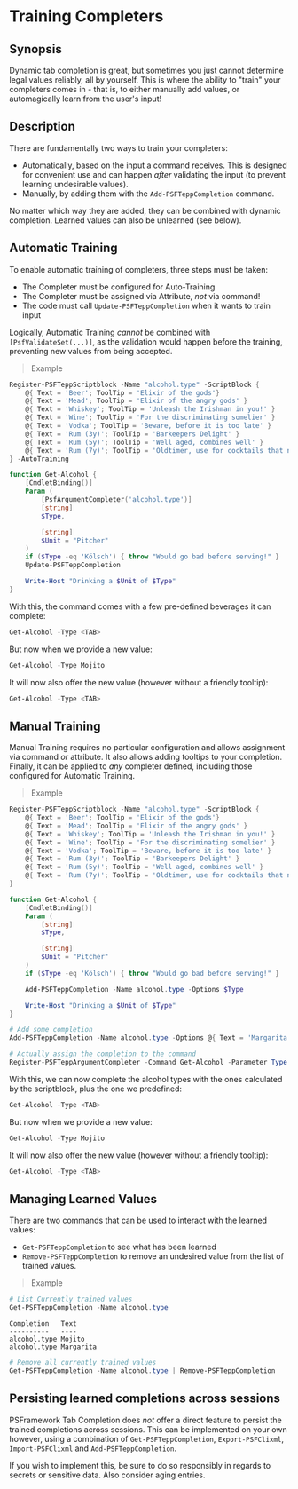 ﻿---
sidebar_position: 5
---

# Training Completers

## Synopsis

Dynamic tab completion is great, but sometimes you just cannot determine legal values reliably, all by yourself.
This is where the ability to "train" your completers comes in - that is, to either manually add values, or automagically learn from the user's input!

## Description

There are fundamentally two ways to train your completers:

+ Automatically, based on the input a command receives. This is designed for convenient use and can happen _after_ validating the input (to prevent learning undesirable values).
+ Manually, by adding them with the `Add-PSFTeppCompletion` command.

No matter which way they are added, they can be combined with dynamic completion.
Learned values can also be unlearned (see below).

## Automatic Training

To enable automatic training of completers, three steps must be taken:

+ The Completer must be configured for Auto-Training
+ The Completer must be assigned via Attribute, _not_ via command!
+ The code must call `Update-PSFTeppCompletion` when it wants to train input

Logically, Automatic Training _cannot_ be combined with `[PsfValidateSet(...)]`, as the validation would happen before the training, preventing new values from being accepted.

> Example

```powershell
Register-PSFTeppScriptblock -Name "alcohol.type" -ScriptBlock {
    @{ Text = 'Beer'; ToolTip = 'Elixir of the gods'}
    @{ Text = 'Mead'; ToolTip = 'Elixir of the angry gods' }
    @{ Text = 'Whiskey'; ToolTip = 'Unleash the Irishman in you!' }
    @{ Text = 'Wine'; ToolTip = 'For the discriminating somelier' }
    @{ Text = 'Vodka'; ToolTip = 'Beware, before it is too late' }
    @{ Text = 'Rum (3y)'; ToolTip = 'Barkeepers Delight' }
    @{ Text = 'Rum (5y)'; ToolTip = 'Well aged, combines well' }
    @{ Text = 'Rum (7y)'; ToolTip = 'Oldtimer, use for cocktails that need some character' }
} -AutoTraining

function Get-Alcohol {
    [CmdletBinding()]
    Param (
        [PsfArgumentCompleter('alcohol.type')]
        [string]
        $Type,

        [string]
        $Unit = "Pitcher"
    )
    if ($Type -eq 'Kölsch') { throw "Would go bad before serving!" }
    Update-PSFTeppCompletion

    Write-Host "Drinking a $Unit of $Type"
}
```

With this, the command comes with a few pre-defined beverages it can complete:

```powershell
Get-Alcohol -Type <TAB>
```

But now when we provide a new value:

```powershell
Get-Alcohol -Type Mojito
```

It will now also offer the new value (however without a friendly tooltip):

```powershell
Get-Alcohol -Type <TAB>
```

## Manual Training

Manual Training requires no particular configuration and allows assignment via command _or_ attribute.
It also allows adding tooltips to your completion.
Finally, it can be applied to _any_ completer defined, including those configured for Automatic Training.

> Example

```powershell
Register-PSFTeppScriptblock -Name "alcohol.type" -ScriptBlock {
    @{ Text = 'Beer'; ToolTip = 'Elixir of the gods'}
    @{ Text = 'Mead'; ToolTip = 'Elixir of the angry gods' }
    @{ Text = 'Whiskey'; ToolTip = 'Unleash the Irishman in you!' }
    @{ Text = 'Wine'; ToolTip = 'For the discriminating somelier' }
    @{ Text = 'Vodka'; ToolTip = 'Beware, before it is too late' }
    @{ Text = 'Rum (3y)'; ToolTip = 'Barkeepers Delight' }
    @{ Text = 'Rum (5y)'; ToolTip = 'Well aged, combines well' }
    @{ Text = 'Rum (7y)'; ToolTip = 'Oldtimer, use for cocktails that need some character' }
}

function Get-Alcohol {
    [CmdletBinding()]
    Param (
        [string]
        $Type,

        [string]
        $Unit = "Pitcher"
    )
    if ($Type -eq 'Kölsch') { throw "Would go bad before serving!" }

    Add-PSFTeppCompletion -Name alcohol.type -Options $Type

    Write-Host "Drinking a $Unit of $Type"
}

# Add some completion
Add-PSFTeppCompletion -Name alcohol.type -Options @{ Text = 'Margarita'; Tooltip = 'A proper Mexican' }

# Actually assign the completion to the command
Register-PSFTeppArgumentCompleter -Command Get-Alcohol -Parameter Type -Name 'alcohol.type'
```

With this, we can now complete the alcohol types with the ones calculated by the scriptblock, plus the one we predefined:

```powershell
Get-Alcohol -Type <TAB>
```

But now when we provide a new value:

```powershell
Get-Alcohol -Type Mojito
```

It will now also offer the new value (however without a friendly tooltip):

```powershell
Get-Alcohol -Type <TAB>
```

## Managing Learned Values

There are two commands that can be used to interact with the learned values:

+ `Get-PSFTeppCompletion` to see what has been learned
+ `Remove-PSFTeppCompletion` to remove an undesired value from the list of trained values.

> Example

```powershell
# List Currently trained values
Get-PSFTeppCompletion -Name alcohol.type
```

```text
Completion   Text
----------   ----
alcohol.type Mojito
alcohol.type Margarita
```

```powershell
# Remove all currently trained values
Get-PSFTeppCompletion -Name alcohol.type | Remove-PSFTeppCompletion
```

## Persisting learned completions across sessions

PSFramework Tab Completion does _not_ offer a direct feature to persist the trained completions across sessions.
This can be implemented on your own however, using a combination of `Get-PSFTeppCompletion`, `Export-PSFClixml`, `Import-PSFClixml` and `Add-PSFTeppCompletion`.

If you wish to implement this, be sure to do so responsibly in regards to secrets or sensitive data.
Also consider aging entries.
